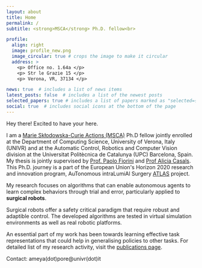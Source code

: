 ```yaml
---
layout: about
title: Home
permalink: /
subtitle: <strong>MSCA</strong> Ph.D. fellow<br>

profile:
  align: right
  image: profile_new.png
  image_circular: true # crops the image to make it circular
  address: >
    <p> Office no. 1.64a </p>
    <p> Str le Grazie 15 </p>
    <p> Verona, VR, 37134 </p>

news: true  # includes a list of news items
latest_posts: false  # includes a list of the newest posts
selected_papers: true # includes a list of papers marked as "selected={true}"
social: true  # includes social icons at the bottom of the page
---
```

Hey there! Excited to have your here.

I am a [Marie Skłodowska-Curie Actions (MSCA)](https://marie-sklodowska-curie-actions.ec.europa.eu/) Ph.D fellow jointly enrolled at the Department of Computing Science, University of Verona, Italy (UNIVR) and at the Automatic Control, Robotics and Computer Vision division at the Universitat Politècnica de Catalunya (UPC) Barcelona, Spain. My thesis is jointly supervised by [Prof. Paolo Fiorini](https://profs.sci.univr.it/~fiorini/) and [Prof Alicia Casals](https://futur.upc.edu/AliciaCasalsGelpi). This Ph.D. journey is a part of the European Union's Horizon 2020 research and innovation program, AuTonomous intraLumiAl Surgery [ATLAS](https://atlas-itn.eu/) project.


My research focuses on algorithms that can enable autonomous agents to learn complex behaviors through trial and error, particularly applied to **surgical robots**.
<!-- My research interest includes developing **Reinforcement Learning (RL)** methods for robotics application with specific emphasis on **surgical robots**.  -->
Surgical robots offer a safety critical paradigm that require robust and adaptible control. The developed algorithms are tested in virtual simulation environments as well as real robotic platforms.

An essential part of my work has been towards learning effective task representations that could help in generalising policies to other tasks.
For detailed list of my research activity, visit the [publications page](https://ameyapores.github.io/publications/).

Contact: ameya(dot)pore@univr(dot)it

<!-- Write your biography here. Tell the world about yourself. Link to your favorite [subreddit](http://reddit.com). You can put a picture in, too. The code is already in, just name your picture `prof_pic.jpg` and put it in the `img/` folder.

Put your address / P.O. box / other info right below your picture. You can also disable any of these elements by editing `profile` property of the YAML header of your `_pages/about.md`. Edit `_bibliography/papers.bib` and Jekyll will render your [publications page](/al-folio/publications/) automatically.

Link to your social media connections, too. This theme is set up to use [Font Awesome icons](http://fortawesome.github.io/Font-Awesome/) and [Academicons](https://jpswalsh.github.io/academicons/), like the ones below. Add your Facebook, Twitter, LinkedIn, Google Scholar, or just disable all of them. -->
